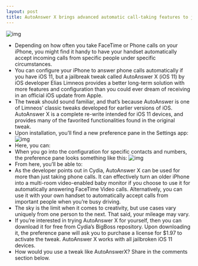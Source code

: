 ```yaml
---
layout: post
title: AutoAnswer X brings advanced automatic call-taking features to jailbroken iOS 11 handsets
---
```

![img](http://media.idownloadblog.com/wp-content/uploads/2018/06/iphone-x-call-delay-bug-wide.png)
* Depending on how often you take FaceTime or Phone calls on your iPhone, you might find it handy to have your handset automatically accept incoming calls from specific people under specific circumstances.
* You can configure your iPhone to answer phone calls automatically if you have iOS 11, but a jailbreak tweak called AutoAnswer X (iOS 11) by iOS developer Elias Limneos provides a better long-term solution with more features and configuration than you could ever dream of receiving in an official iOS update from Apple.
* The tweak should sound familiar, and that’s because AutoAnswer is one of Limneos’ classic tweaks developed for earlier versions of iOS. AutoAnswer X is a complete re-write intended for iOS 11 devices, and provides many of the favorited functionalities found in the original tweak.
* Upon installation, you’ll find a new preference pane in the Settings app:
![img](http://media.idownloadblog.com/wp-content/uploads/2018/09/AutoAnswer-X-Prefs.jpg)
* Here, you can:
* When you go into the configuration for specific contacts and numbers, the preference pane looks something like this:
![img](http://media.idownloadblog.com/wp-content/uploads/2018/09/AutoAnswer-X-Prefs-2.jpg)
* From here, you’ll be able to:
* As the developer points out in Cydia, AutoAnswer X can be used for more than just taking phone calls. It can effectively turn an older iPhone into a multi-room video-enabled baby monitor if you choose to use it for automatically answering FaceTime Video calls. Alternatively, you can use it with your own handset to automatically accept calls from important people when you’re busy driving.
* The sky is the limit when it comes to creativity, but use cases vary uniquely from one person to the next. That said, your mileage may vary.
* If you’re interested in trying AutoAnswer X for yourself, then you can download it for free from Cydia’s BigBoss repository. Upon downloading it, the preference pane will ask you to purchase a license for $1.97 to activate the tweak. AutoAnswer X works with all jailbroken iOS 11 devices.
* How would you use a tweak like AutoAnswerX? Share in the comments section below.

